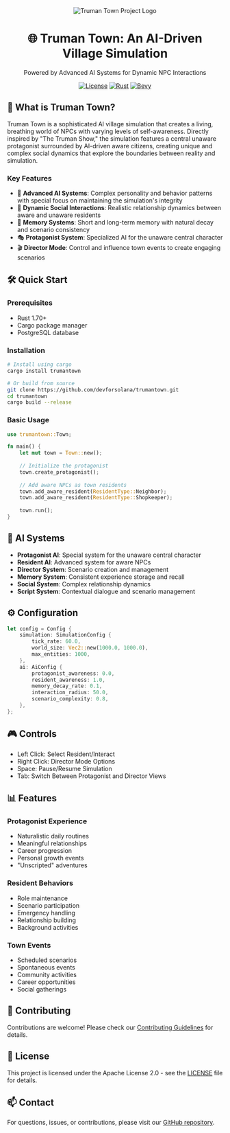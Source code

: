 <div align="center">
<img src="https://cdn.prod.website-files.com/6740d85c4e3daeef29a89470/67b387ef3a852cbd4180da68__cn9kq.gif" alt="Truman Town Project Logo"/>

# 🌐 Truman Town: An AI-Driven Village Simulation
<p>Powered by Advanced AI Systems for Dynamic NPC Interactions</p>

[![License](https://img.shields.io/badge/License-Apache_2.0-blue.svg)](https://opensource.org/licenses/Apache-2.0)
[![Rust](https://img.shields.io/badge/rust-1.70%2B-orange.svg)](https://www.rust-lang.org/)
[![Bevy](https://img.shields.io/badge/Bevy-0.12-yellow)](https://bevyengine.org/)
</div>

## 🚀 What is Truman Town?
Truman Town is a sophisticated AI village simulation that creates a living, breathing world of NPCs with varying levels of self-awareness. Directly inspired by "The Truman Show," the simulation features a central unaware protagonist surrounded by AI-driven aware citizens, creating unique and complex social dynamics that explore the boundaries between reality and simulation.

### Key Features
- 🧠 **Advanced AI Systems**: Complex personality and behavior patterns with special focus on maintaining the simulation's integrity
- 🤝 **Dynamic Social Interactions**: Realistic relationship dynamics between aware and unaware residents
- 💭 **Memory Systems**: Short and long-term memory with natural decay and scenario consistency
- 🎭 **Protagonist System**: Specialized AI for the unaware central character
- 🎬 **Director Mode**: Control and influence town events to create engaging scenarios

## 🛠️ Quick Start

### Prerequisites
- Rust 1.70+
- Cargo package manager
- PostgreSQL database

### Installation
```bash
# Install using cargo
cargo install trumantown

# Or build from source
git clone https://github.com/devforsolana/trumantown.git
cd trumantown
cargo build --release
```

### Basic Usage
```rust
use trumantown::Town;

fn main() {
    let mut town = Town::new();
    
    // Initialize the protagonist
    town.create_protagonist();
    
    // Add aware NPCs as town residents
    town.add_aware_resident(ResidentType::Neighbor);
    town.add_aware_resident(ResidentType::Shopkeeper);
    
    town.run();
}
```

## 🧠 AI Systems
- **Protagonist AI**: Special system for the unaware central character
- **Resident AI**: Advanced system for aware NPCs
- **Director System**: Scenario creation and management
- **Memory System**: Consistent experience storage and recall
- **Social System**: Complex relationship dynamics
- **Script System**: Contextual dialogue and scenario management

## ⚙️ Configuration
```rust
let config = Config {
    simulation: SimulationConfig {
        tick_rate: 60.0,
        world_size: Vec2::new(1000.0, 1000.0),
        max_entities: 1000,
    },
    ai: AiConfig {
        protagonist_awareness: 0.0,
        resident_awareness: 1.0,
        memory_decay_rate: 0.1,
        interaction_radius: 50.0,
        scenario_complexity: 0.8,
    },
};
```

## 🎮 Controls
- Left Click: Select Resident/Interact
- Right Click: Director Mode Options
- Space: Pause/Resume Simulation
- Tab: Switch Between Protagonist and Director Views

## 📊 Features

### Protagonist Experience
- Naturalistic daily routines
- Meaningful relationships
- Career progression
- Personal growth events
- "Unscripted" adventures

### Resident Behaviors
- Role maintenance
- Scenario participation
- Emergency handling
- Relationship building
- Background activities

### Town Events
- Scheduled scenarios
- Spontaneous events
- Community activities
- Career opportunities
- Social gatherings

## 🤝 Contributing
Contributions are welcome! Please check our [Contributing Guidelines](CONTRIBUTING.md) for details.

## 📝 License
This project is licensed under the Apache License 2.0 - see the [LICENSE](LICENSE) file for details.

## 📫 Contact
For questions, issues, or contributions, please visit our [GitHub repository](https://github.com/sovagpt/trumantown).
